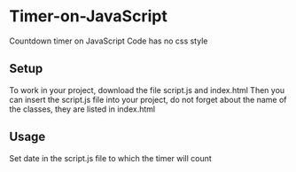 # Timer-on-JavaScript
Countdown timer on JavaScript
Code has no css style

## Setup
To work in your project, download the file script.js and index.html
Then you can insert the script.js file into your project, do not forget about the name of the classes, they are listed in index.html

## Usage
Set date in the script.js file to which the timer will count
